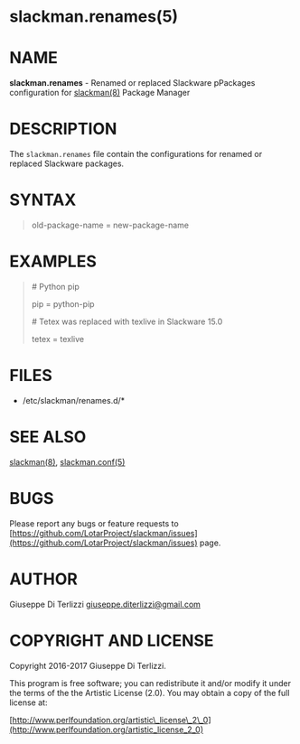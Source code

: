 # slackman.renames(5)
# NAME

**slackman.renames** - Renamed or replaced Slackware pPackages configuration for [slackman(8)](../8/slackman.md) Package Manager 

# DESCRIPTION

The `slackman.renames` file contain the configurations for renamed or replaced Slackware packages.

# SYNTAX

> old-package-name = new-package-name

# EXAMPLES

> \# Python pip
>
> pip = python-pip
>
> \# Tetex was replaced with texlive in Slackware 15.0
>
> tetex = texlive

# FILES

- /etc/slackman/renames.d/\*

# SEE ALSO

[slackman(8)](../8/slackman.md), [slackman.conf(5)](../5/slackman.conf.md)

# BUGS

Please report any bugs or feature requests to 
[https://github.com/LotarProject/slackman/issues](https://github.com/LotarProject/slackman/issues) page.

# AUTHOR

Giuseppe Di Terlizzi <giuseppe.diterlizzi@gmail.com>

# COPYRIGHT AND LICENSE

Copyright 2016-2017 Giuseppe Di Terlizzi.

This program is free software; you can redistribute it and/or modify it
under the terms of the the Artistic License (2.0). You may obtain a
copy of the full license at:

[http://www.perlfoundation.org/artistic\_license\_2\_0](http://www.perlfoundation.org/artistic_license_2_0)
